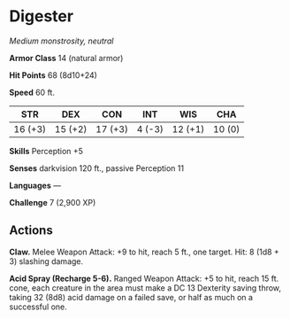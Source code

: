 # Digester
*Medium monstrosity, neutral*

**Armor Class** 14 (natural armor)

**Hit Points** 68 (8d10+24)

**Speed** 60 ft.

**STR**|**DEX**|**CON**|**INT**|**WIS**|**CHA**
-------|-------|-------|-------|-------|-------
16 (+3)|15 (+2)|17 (+3)|4 (-3) |12 (+1)|10 (0)

**Skills** Perception +5

**Senses** darkvision 120 ft., passive Perception 11

**Languages** —

**Challenge** 7 (2,900 XP)

## Actions
**Claw.** Melee Weapon Attack: +9 to hit, reach 5 ft., one target. Hit: 8 (1d8 + 3) slashing damage.

**Acid Spray (Recharge 5-6).** Ranged Weapon Attack: +5 to hit, reach 15 ft. cone, each creature in the area must make a DC 13 Dexterity saving throw, taking 32 (8d8) acid damage on a failed save, or half as much on a successful one.
